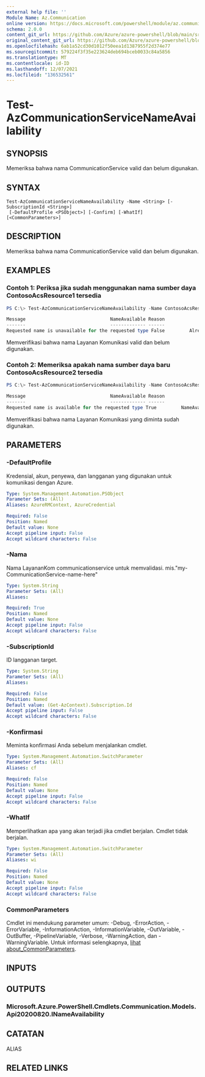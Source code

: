 ```yaml
---
external help file: ''
Module Name: Az.Communication
online version: https://docs.microsoft.com/powershell/module/az.communication/test-azcommunicationservicenameavailability
schema: 2.0.0
content_git_url: https://github.com/Azure/azure-powershell/blob/main/src/Communication/help/Test-AzCommunicationServiceNameAvailability.md
original_content_git_url: https://github.com/Azure/azure-powershell/blob/main/src/Communication/help/Test-AzCommunicationServiceNameAvailability.md
ms.openlocfilehash: 6ab1a52cd30d1012f50eea1d1387955f2d374e77
ms.sourcegitcommit: 579224f3f35e223624deb694bceb0033c84a5856
ms.translationtype: MT
ms.contentlocale: id-ID
ms.lasthandoff: 12/07/2021
ms.locfileid: "136532561"
---
```

# Test-AzCommunicationServiceNameAvailability

## SYNOPSIS
Memeriksa bahwa nama CommunicationService valid dan belum digunakan.

## SYNTAX

```
Test-AzCommunicationServiceNameAvailability -Name <String> [-SubscriptionId <String>]
 [-DefaultProfile <PSObject>] [-Confirm] [-WhatIf] [<CommonParameters>]
```

## DESCRIPTION
Memeriksa bahwa nama CommunicationService valid dan belum digunakan.

## EXAMPLES

### Contoh 1: Periksa jika sudah menggunakan nama sumber daya ContosoAcsResource1 tersedia
```powershell
PS C:\> Test-AzCommunicationServiceNameAvailability -Name ContosoAcsResource1

Message                               NameAvailable Reason
-------                               ------------- ------
Requested name is unavailable for the requested type False         AlreadyExists
```

Memverifikasi bahwa nama Layanan Komunikasi valid dan belum digunakan.

### Contoh 2: Memeriksa apakah nama sumber daya baru ContosoAcsResource2 tersedia
```powershell
PS C:\> Test-AzCommunicationServiceNameAvailability -Name ContosoAcsResource2

Message                               NameAvailable Reason
-------                               ------------- ------
Requested name is available for the requested type True         NameAvailable
```

Memverifikasi bahwa nama Layanan Komunikasi yang diminta sudah digunakan.

## PARAMETERS

### -DefaultProfile
Kredensial, akun, penyewa, dan langganan yang digunakan untuk komunikasi dengan Azure.

```yaml
Type: System.Management.Automation.PSObject
Parameter Sets: (All)
Aliases: AzureRMContext, AzureCredential

Required: False
Position: Named
Default value: None
Accept pipeline input: False
Accept wildcard characters: False
```

### -Nama
Nama LayananKom communicationservice untuk memvalidasi.
mis."my-CommunicationService-name-here"

```yaml
Type: System.String
Parameter Sets: (All)
Aliases:

Required: True
Position: Named
Default value: None
Accept pipeline input: False
Accept wildcard characters: False
```

### -SubscriptionId
ID langganan target.

```yaml
Type: System.String
Parameter Sets: (All)
Aliases:

Required: False
Position: Named
Default value: (Get-AzContext).Subscription.Id
Accept pipeline input: False
Accept wildcard characters: False
```

### -Konfirmasi
Meminta konfirmasi Anda sebelum menjalankan cmdlet.

```yaml
Type: System.Management.Automation.SwitchParameter
Parameter Sets: (All)
Aliases: cf

Required: False
Position: Named
Default value: None
Accept pipeline input: False
Accept wildcard characters: False
```

### -WhatIf
Memperlihatkan apa yang akan terjadi jika cmdlet berjalan.
Cmdlet tidak berjalan.

```yaml
Type: System.Management.Automation.SwitchParameter
Parameter Sets: (All)
Aliases: wi

Required: False
Position: Named
Default value: None
Accept pipeline input: False
Accept wildcard characters: False
```

### CommonParameters
Cmdlet ini mendukung parameter umum: -Debug, -ErrorAction, -ErrorVariable, -InformationAction, -InformationVariable, -OutVariable, -OutBuffer, -PipelineVariable, -Verbose, -WarningAction, dan -WarningVariable. Untuk informasi selengkapnya, [lihat about_CommonParameters](http://go.microsoft.com/fwlink/?LinkID=113216).

## INPUTS

## OUTPUTS

### Microsoft.Azure.PowerShell.Cmdlets.Communication.Models.Api20200820.INameAvailability

## CATATAN

ALIAS

## RELATED LINKS

